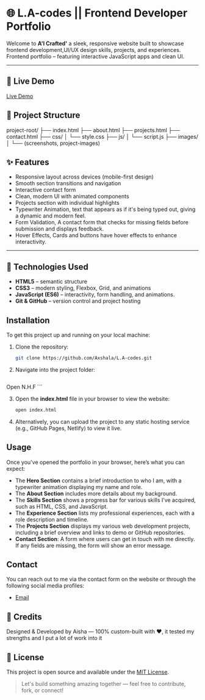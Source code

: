 # 🌐 L.A-codes || Frontend Developer Portfolio

Welcome to **A'I Crafted'** 
a sleek, responsive website built to showcase frontend development,UI/UX design skills, projects, and experiences.
Frontend portfolio – featuring interactive JavaScript apps and clean UI.

---

## 🚀 Live Demo
[Live Demo](https://github.com/Axshala/L.A-codes)


## 📁 Project Structure
project-root/
├── index.html
├── about.html
├── projects.html
├── contact.html
├── css/
│   └── style.css
├── js/
│   └── script.js
├── images/
│   └── (screenshots, project-images)


## ✨ Features

- Responsive layout across devices (mobile-first design)
- Smooth section transitions and navigation
- Interactive contact form
- Clean, modern UI with animated components
- Projects section with individual highlights
- Typewriter Animation, text that appears as if it's being typed out, giving a dynamic and modern feel.
- Form Validation,  A contact form that checks for missing fields before submission and displays feedback. 
- Hover Effects, Cards and buttons have hover effects to enhance interactivity.

---

## 🚀 Technologies Used

- **HTML5** – semantic structure
- **CSS3** – modern styling, Flexbox, Grid, and animations
- **JavaScript (ES6)** – interactivity, form handling, and animations.
- **Git & GitHub** – version control and project hosting


## Installation

To get this project up and running on your local machine:

1. Clone the repository:
    ```bash
    git clone https://github.com/Axshala/L.A-codes.git
    ```

2. Navigate into the project folder:
    ```bash
Open N.H.F
    ```

3. Open the **index.html** file in your browser to view the website:
    ```bash
    open index.html
    ```

4. Alternatively, you can upload the project to any static hosting service (e.g., GitHub Pages, Netlify) to view it live.

## Usage
Once you've opened the portfolio in your browser, here’s what you can expect:

- The **Hero Section** contains a brief introduction to who I am, with a typewriter animation displaying my name and role.
- The **About Section** includes more details about my background.
- The **Skills Section** shows a progress bar for various skills I’ve acquired, such as HTML, CSS, and JavaScript.
- The **Experience Section** lists my professional experiences, each with a role description and timeline.
- The **Projects Section** displays my various web development projects, including a brief overview and links to demo or GitHub repositories.
- **Contact Section**: A form where users can get in touch with me directly. If any fields are missing, the form will show an error message.

## Contact
You can reach out to me via the contact form on the website or through the following social media profiles:

- [Email](mailto:aishalawalade@gmail.com)

## 🧠 Credits
Designed & Developed by Aisha — 100% custom-built with ❤️, it tested my strengths and I put a lot of work into it 


## 📜 License
This project is open source and available under the [MIT License](LICENSE).

> Let's build something amazing together — feel free to contribute, fork, or connect!






